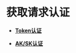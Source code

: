 # 获取请求认证<a name="ZH-CN_TOPIC_0162866841"></a>

-   **[Token认证](Token认证.md)**  

-   **[AK/SK认证](AK-SK认证.md)**  


